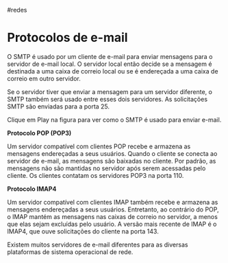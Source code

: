 #redes 
# Protocolos de e-mail

O SMTP é usado por um cliente de e-mail para enviar mensagens para o servidor de e-mail local. O servidor local então decide se a mensagem é destinada a uma caixa de correio local ou se é endereçada a uma caixa de correio em outro servidor.

Se o servidor tiver que enviar a mensagem para um servidor diferente, o SMTP também será usado entre esses dois servidores. As solicitações SMTP são enviadas para a porta 25.

Clique em Play na figura para ver como o SMTP é usado para enviar e-mail.

**Protocolo POP (POP3)**

Um servidor compatível com clientes POP recebe e armazena as mensagens endereçadas a seus usuários. Quando o cliente se conecta ao servidor de e-mail, as mensagens são baixadas no cliente. Por padrão, as mensagens não são mantidas no servidor após serem acessadas pelo cliente. Os clientes contatam os servidores POP3 na porta 110.

**Protocolo IMAP4**

Um servidor compatível com clientes IMAP também recebe e armazena as mensagens endereçadas a seus usuários. Entretanto, ao contrário do POP, o IMAP mantém as mensagens nas caixas de correio no servidor, a menos que elas sejam excluídas pelo usuário. A versão mais recente de IMAP é o IMAP4, que ouve solicitações do cliente na porta 143.

Existem muitos servidores de e-mail diferentes para as diversas plataformas de sistema operacional de rede.







